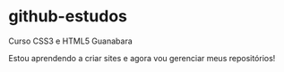 # github-estudos
 Curso CSS3 e HTML5 Guanabara

Estou aprendendo a criar sites e agora vou gerenciar meus repositórios!